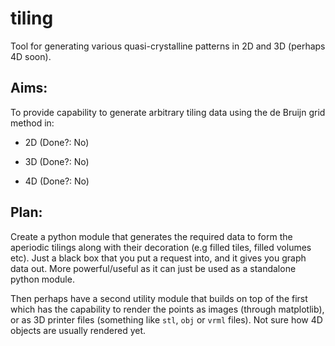 # tiling
Tool for generating various quasi-crystalline patterns in 2D and 3D (perhaps 4D soon).

## Aims:

To provide capability to generate arbitrary tiling data using the de Bruijn grid method in:

- 2D (Done?: No)

- 3D (Done?: No)

- 4D (Done?: No)


## Plan:

Create a python module that generates the required data to form the aperiodic tilings along with their decoration (e.g filled tiles, filled volumes etc). Just a black box that you put a request into, and it gives you graph data out. More powerful/useful as it can just be used as a standalone python module.

Then perhaps have a second utility module that builds on top of the first which has the capability to render the points as images (through matplotlib), or as 3D printer files (something like `stl`, `obj` or `vrml` files). Not sure how 4D objects are usually rendered yet.
